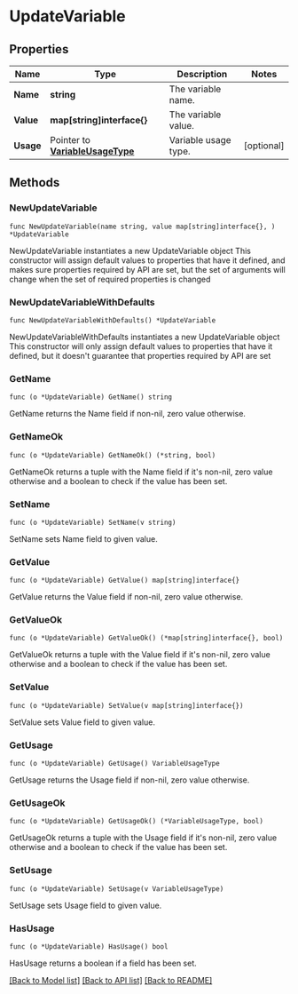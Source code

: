 # UpdateVariable

## Properties

Name | Type | Description | Notes
------------ | ------------- | ------------- | -------------
**Name** | **string** | The variable name. | 
**Value** | **map[string]interface{}** | The variable value. | 
**Usage** | Pointer to [**VariableUsageType**](VariableUsageType.md) | Variable usage type. | [optional] 

## Methods

### NewUpdateVariable

`func NewUpdateVariable(name string, value map[string]interface{}, ) *UpdateVariable`

NewUpdateVariable instantiates a new UpdateVariable object
This constructor will assign default values to properties that have it defined,
and makes sure properties required by API are set, but the set of arguments
will change when the set of required properties is changed

### NewUpdateVariableWithDefaults

`func NewUpdateVariableWithDefaults() *UpdateVariable`

NewUpdateVariableWithDefaults instantiates a new UpdateVariable object
This constructor will only assign default values to properties that have it defined,
but it doesn't guarantee that properties required by API are set

### GetName

`func (o *UpdateVariable) GetName() string`

GetName returns the Name field if non-nil, zero value otherwise.

### GetNameOk

`func (o *UpdateVariable) GetNameOk() (*string, bool)`

GetNameOk returns a tuple with the Name field if it's non-nil, zero value otherwise
and a boolean to check if the value has been set.

### SetName

`func (o *UpdateVariable) SetName(v string)`

SetName sets Name field to given value.


### GetValue

`func (o *UpdateVariable) GetValue() map[string]interface{}`

GetValue returns the Value field if non-nil, zero value otherwise.

### GetValueOk

`func (o *UpdateVariable) GetValueOk() (*map[string]interface{}, bool)`

GetValueOk returns a tuple with the Value field if it's non-nil, zero value otherwise
and a boolean to check if the value has been set.

### SetValue

`func (o *UpdateVariable) SetValue(v map[string]interface{})`

SetValue sets Value field to given value.


### GetUsage

`func (o *UpdateVariable) GetUsage() VariableUsageType`

GetUsage returns the Usage field if non-nil, zero value otherwise.

### GetUsageOk

`func (o *UpdateVariable) GetUsageOk() (*VariableUsageType, bool)`

GetUsageOk returns a tuple with the Usage field if it's non-nil, zero value otherwise
and a boolean to check if the value has been set.

### SetUsage

`func (o *UpdateVariable) SetUsage(v VariableUsageType)`

SetUsage sets Usage field to given value.

### HasUsage

`func (o *UpdateVariable) HasUsage() bool`

HasUsage returns a boolean if a field has been set.


[[Back to Model list]](../README.md#documentation-for-models) [[Back to API list]](../README.md#documentation-for-api-endpoints) [[Back to README]](../README.md)


